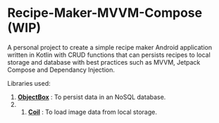 # Recipe-Maker-MVVM-Compose (WIP)
A personal project to create a simple recipe maker Android application written in Kotlin with CRUD functions that can persists recipes to local storage and database with best practices such as MVVM, Jetpack Compose and Dependancy Injection.

Libraries used:
1. <a href="https://github.com/objectbox/objectbox-java"><strong>ObjectBox</strong></a> : To persist data in an NoSQL database.
2. 1. <a href="https://github.com/coil-kt/coil"><strong>Coil</strong></a> : To load image data from local storage.
